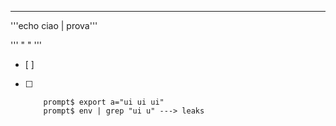 
<!-- fixed invalid read of size 4 -->

<!-- ''' << a '''
     ''' ctrl + D ''' -->

<!-- fixed problem with digits in export name -->

<!-- ''' export ciao1="cacca" ''' -->

------------------------------------------------

'''echo ciao | prova'''

''' " " '''
- [ ]     
- [ ] 
          prompt$ export a="ui ui ui"
          prompt$ env | grep "ui u" ---> leaks